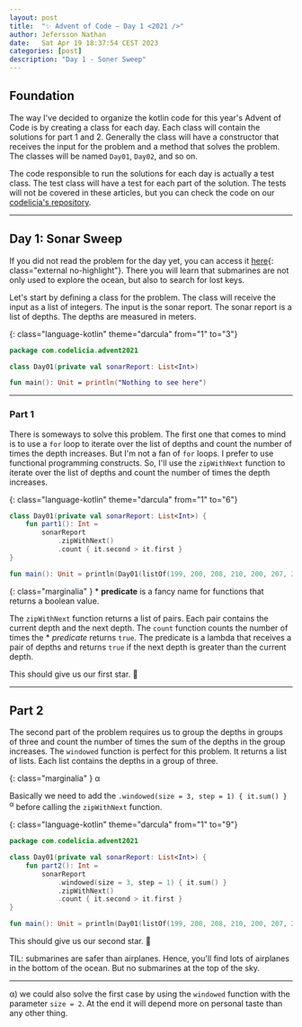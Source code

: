 ```yaml
---
layout: post
title:  "✨ Advent of Code — Day 1 <2021 />"
author: Jefersson Nathan
date:   Sat Apr 19 18:37:54 CEST 2023
categories: [post]
description: "Day 1 - Soner Sweep"
---
```


## Foundation

The way I've decided to organize the kotlin code for this year's Advent of Code is by creating a class for each day. 
Each class will contain the solutions for part 1 and 2. Generally the class will have a constructor that receives the 
input for the problem and a method that solves the problem. The classes will be named `Day01`, `Day02`, and so on.

The code responsible to run the solutions for each day is actually a test class. The test class will have a test for
each part of the solution. The tests will not be covered in these articles, but you can check the code on our
[codelicia's repository](https://github.com/codelicia/adventofcode/tree/main/2021).

---

## Day 1: Sonar Sweep

If you did not read the problem for the day yet, you can access it [here](https://adventofcode.com/2021/day/1){: 
class="external no-highlight"}. 
There you will learn that submarines are not only used to explore the ocean, but also to search for lost keys.

Let's start by defining a class for the problem. The class will receive the input as a list of integers. The input
is the sonar report. The sonar report is a list of depths. The depths are measured in meters.

{: class="language-kotlin" theme="darcula" from="1" to="3"}
```kotlin
package com.codelicia.advent2021

class Day01(private val sonarReport: List<Int>)

fun main(): Unit = println("Nothing to see here")
```

---

### Part 1

There is someways to solve this problem. The first one that comes to mind is to use a `for` loop to iterate over the
list of depths and count the number of times the depth increases. But I'm not a fan of `for` loops. I prefer to use
functional programming constructs. So, I'll use the `zipWithNext` function to iterate over the list of depths and
count the number of times the depth increases.

{: class="language-kotlin" theme="darcula"  from="1" to="6"}
```kotlin
class Day01(private val sonarReport: List<Int>) {
    fun part1(): Int =
        sonarReport
            .zipWithNext()
            .count { it.second > it.first }
}

fun main(): Unit = println(Day01(listOf(199, 200, 208, 210, 200, 207, 240, 269, 260, 263)).part1())
```

{: class="marginalia" }
\* **predicate** is a fancy name for functions that returns a boolean value.

The `zipWithNext` function returns a list of pairs. Each pair contains the current depth and the next depth. The
`count` function counts the number of times the * _predicate_ returns `true`. The predicate is a lambda that receives
a pair of depths and returns `true` if the next depth is greater than the current depth.

This should give us our first star. 🌟

---

## Part 2

The second part of the problem requires us to group the depths in groups of three and count the number of times
the sum of the depths in the group increases. The `windowed` function is perfect for this problem. It returns a
list of lists. Each list contains the depths in a group of three.

{: class="marginalia" }
α

Basically we need to add the `.windowed(size = 3, step = 1) { it.sum() }` <sup>α</sup> before calling the `zipWithNext` 
function.

{: class="language-kotlin" theme="darcula" from="1" to="9"}
```kotlin
package com.codelicia.advent2021

class Day01(private val sonarReport: List<Int>) {
    fun part2(): Int =
        sonarReport
            .windowed(size = 3, step = 1) { it.sum() }
            .zipWithNext()
            .count { it.second > it.first }
}

fun main(): Unit = println(Day01(listOf(199, 200, 208, 210, 200, 207, 240, 269, 260, 263)).part2())
```

This should give us our second star. 🌟

TIL: submarines are safer than airplanes. Hence, you'll find lots of airplanes in the bottom of the ocean. But no 
submarines at the top of the sky.

---

<div class="footnotes">
    <p>α) we could also solve the first case by using the <code>windowed</code> function with the parameter 
<code>size = 2</code>. At the end it will depend more on personal taste than any other thing.</p>
</div>

